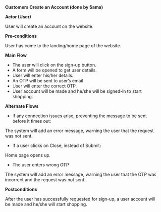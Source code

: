 **Customers Create an Account (done by Sama)**

**Actor (User)**

User will create an account on the website.

**Pre-conditions**

User has come to the landing/home page of the website.

**Main Flow**

- The user will click on the sign-up button.
- A form will be opened to get user details.
- User will enter his/her details.
- An OTP will be sent to user’s email 
- User will enter the correct OTP.
- User account will be made and he/she will be signed-in to start shopping.

**Alternate Flows**

- If any connection issues arise, preventing the message to be sent before it times out:

The system will add an error message, warning the user that the request was not sent.

- If a user clicks on Close, instead of Submit:

Home page opens up.

- The user enters wrong OTP

The system will add an error message, warning the user that the OTP was incorrect and the request was not sent.

**Postconditions**

After the user has successfully requested for sign-up, a user account will be made and he/she will start shopping.
 


